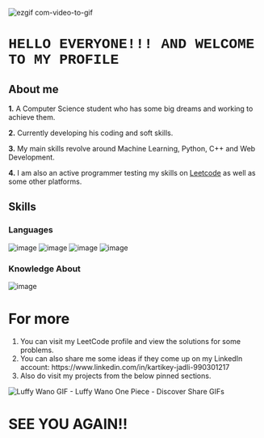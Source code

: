  
![ezgif com-video-to-gif](https://user-images.githubusercontent.com/96066261/219108667-2139873f-3ddb-4864-afa1-c687d976d923.gif)



<h1 style="font-family:courier;"> HELLO EVERYONE!!! AND WELCOME TO MY PROFILE </h1> 


## About me
**1.** A Computer Science student who has some big dreams and working to achieve them.

**2.** Currently developing his coding and soft skills.

**3.** My main skills revolve around Machine Learning, Python, C++ and Web Development.

**4.** I am also an active programmer testing my skills on [Leetcode](https://leetcode.com/Kartik1602/) as well as some other platforms.


## Skills

### Languages

![image](https://user-images.githubusercontent.com/96066261/219604216-33945bf3-2e44-40ce-936b-e14da3ca2cac.png)          ![image](https://user-images.githubusercontent.com/96066261/219604337-827a2bf1-ba3c-4be4-b4af-960fa63e5888.png)           ![image](https://user-images.githubusercontent.com/96066261/219844035-cffe2d34-0b10-4e5d-8fcf-64cbe284eeb1.png)           ![image](https://user-images.githubusercontent.com/96066261/219844049-b3ef5180-48c2-4dc3-8052-d0475221f011.png)




### Knowledge About
![image](https://user-images.githubusercontent.com/96066261/219841866-133e3ef5-4c17-47c8-9910-f9201389a99b.png)


# For more 
<ol> 
 <li>You can visit my LeetCode profile and view the solutions for some problems.</li>
 <li>You can also share me some ideas if they come up on my LinkedIn account: https://www.linkedin.com/in/kartikey-jadli-990301217</li>
 <li>Also do visit my projects from the below pinned sections.</li>
</ol>

![Luffy Wano GIF - Luffy Wano One Piece - Discover   Share GIFs](https://user-images.githubusercontent.com/96066261/219843944-5a1e9250-ec3c-430c-8e03-65f1a53c1f00.gif)

<h1> SEE YOU AGAIN!! </h1>
